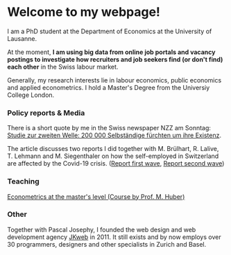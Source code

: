 # Welcome to my webpage!

I am a PhD student at the Department of Economics at the University of Lausanne. 

At the moment, **I am using big data from online job portals and vacancy postings to investigate how recruiters and job seekers find (or don't find) each other** in the Swiss labour market.

Generally, my research interests lie in labour economics, public economics and applied econometrics. I hold a Master's Degree from the Universiy College London. 

### Policy reports & Media

There is a short quote by me in the Swiss newspaper NZZ am Sonntag: [Studie zur zweiten Welle: 200 000 Selbständige fürchten um ihre Existenz](https://nzzas.nzz.ch/wirtschaft/zweite-welle-viele-selbstaendige-fuerchten-um-ihre-existenz-ld.1589295). 

The article discusses two reports I did together with M. Brülhart, R. Lalive, T. Lehmann and M. Siegenthaler on how the self-employed in Switzerland are affected by the Covid-19 crisis. ([Report first wave](https://e4s.center/document/second-wave-swiss-self-employed-dealing-with-the-covid-19-confinement/),  [Report second wave](https://docs.google.com/viewer?a=v&pid=sites&srcid=ZGVmYXVsdGRvbWFpbnxzaWVnZW50aGFsZXJtaWNoYWVsfGd4OjNkOTIxNDdmODBkZGVhMmI))

### Teaching

[Econometrics at the master's level (Course by Prof. M. Huber)](https://hecnet.unil.ch/hec/syllabus/descriptif/2551?dyn_lang=en)

### Other

Together with Pascal Josephy, I founded the web design and web development agency [JKweb](https://jkweb.ch/) in 2011. It still exists and by now employs over 30 programmers, designers and other specialists in Zurich and Basel.
